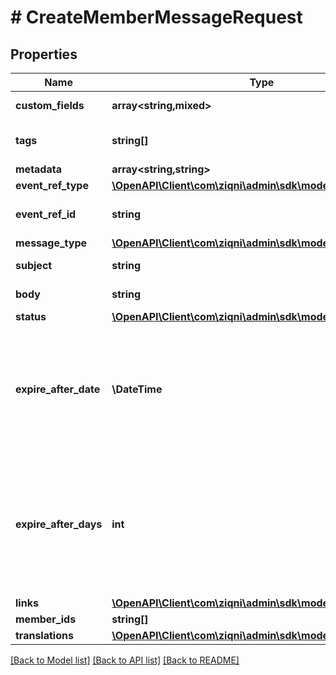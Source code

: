 # # CreateMemberMessageRequest

## Properties

Name | Type | Description | Notes
------------ | ------------- | ------------- | -------------
**custom_fields** | **array<string,mixed>** | A list of custom field entries | [optional]
**tags** | **string[]** | A list of id&#39;s used to tag models | [optional]
**metadata** | **array<string,string>** |  | [optional]
**event_ref_type** | [**\OpenAPI\Client\com\ziqni\admin\sdk\model\EventRefType**](EventRefType.md) |  |
**event_ref_id** | **string** | The reference ID of the event object | [optional]
**message_type** | [**\OpenAPI\Client\com\ziqni\admin\sdk\model\MessageType**](MessageType.md) |  |
**subject** | **string** | The title of the message |
**body** | **string** | The context of the message |
**status** | [**\OpenAPI\Client\com\ziqni\admin\sdk\model\MessageStatus**](MessageStatus.md) |  |
**expire_after_date** | **\DateTime** | Specify the expiry as a date after creation of the record. If expireAfterDays is specified then expireAfterDate should not be specified. | [optional]
**expire_after_days** | **int** | Specify the expiry in number of days after creation of the record. If expireAfterDate is specified then expireAfterDays should not be specified. | [optional]
**links** | [**\OpenAPI\Client\com\ziqni\admin\sdk\model\MessageLink[]**](MessageLink.md) |  |
**member_ids** | **string[]** |  | [optional]
**translations** | [**\OpenAPI\Client\com\ziqni\admin\sdk\model\Translation[]**](Translation.md) |  | [optional]

[[Back to Model list]](../../README.md#models) [[Back to API list]](../../README.md#endpoints) [[Back to README]](../../README.md)
